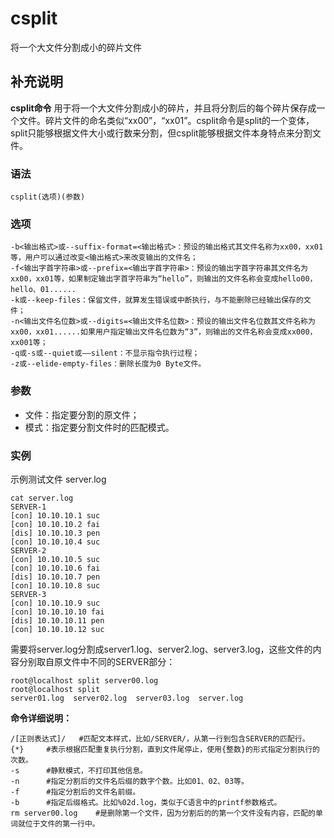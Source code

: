 csplit
===

将一个大文件分割成小的碎片文件

## 补充说明

**csplit命令** 用于将一个大文件分割成小的碎片，并且将分割后的每个碎片保存成一个文件。碎片文件的命名类似“xx00”，“xx01”。csplit命令是split的一个变体，split只能够根据文件大小或行数来分割，但csplit能够根据文件本身特点来分割文件。

### 语法  

```
csplit(选项)(参数)
```

### 选项  

```
-b<输出格式>或--suffix-format=<输出格式>：预设的输出格式其文件名称为xx00，xx01等，用户可以通过改变<输出格式>来改变输出的文件名；
-f<输出字首字符串>或--prefix=<输出字首字符串>：预设的输出字首字符串其文件名为xx00，xx01等，如果制定输出字首字符串为“hello”，则输出的文件名称会变成hello00，hello、01......
-k或--keep-files：保留文件，就算发生错误或中断执行，与不能删除已经输出保存的文件；
-n<输出文件名位数>或--digits=<输出文件名位数>：预设的输出文件名位数其文件名称为xx00，xx01......如果用户指定输出文件名位数为“3”，则输出的文件名称会变成xx000，xx001等；
-q或-s或--quiet或——silent：不显示指令执行过程；
-z或--elide-empty-files：删除长度为0 Byte文件。
```

### 参数  

*   文件：指定要分割的原文件；
*   模式：指定要分割文件时的匹配模式。

### 实例  

示例测试文件 server.log

```
cat server.log
SERVER-1
[con] 10.10.10.1 suc
[con] 10.10.10.2 fai
[dis] 10.10.10.3 pen
[con] 10.10.10.4 suc
SERVER-2
[con] 10.10.10.5 suc
[con] 10.10.10.6 fai
[dis] 10.10.10.7 pen
[con] 10.10.10.8 suc
SERVER-3
[con] 10.10.10.9 suc
[con] 10.10.10.10 fai
[dis] 10.10.10.11 pen
[con] 10.10.10.12 suc
```

需要将server.log分割成server1.log、server2.log、server3.log，这些文件的内容分别取自原文件中不同的SERVER部分：

```
root@localhost split server00.log
root@localhost split
server01.log  server02.log  server03.log  server.log
```

 **命令详细说明：** 

```
/[正则表达式]/   #匹配文本样式，比如/SERVER/，从第一行到包含SERVER的匹配行。
{*}     #表示根据匹配重复执行分割，直到文件尾停止，使用{整数}的形式指定分割执行的次数。
-s      #静默模式，不打印其他信息。
-n      #指定分割后的文件名后缀的数字个数。比如01、02、03等。
-f      #指定分割后的文件名前缀。
-b      #指定后缀格式。比如%02d.log，类似于C语言中的printf参数格式。
rm server00.log    #是删除第一个文件，因为分割后的的第一个文件没有内容，匹配的单词就位于文件的第一行中。
```


<!-- Linux命令行搜索引擎：https://jaywcjlove.github.io/linux-command/ -->